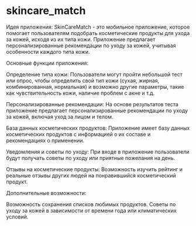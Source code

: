 # skincare_match

Идея приложения: SkinCareMatch - это мобильное приложение, которое помогает пользователям подобрать косметические продукты для ухода за кожей, исходя из их типа кожи. Приложение предлагает персонализированные рекомендации по уходу за кожей, учитывая особенности каждого типа кожи.

Основные функции приложения:

Определение типа кожи: Пользователи могут пройти небольшой тест или опрос, чтобы определить свой тип кожи (сухая, жирная, комбинированная, нормальная) и возможно другие параметры, такие как чувствительность кожи, наличие проблем с акне и т.д.

Персонализированные рекомендации: На основе результатов теста приложение предлагает персонализированные рекомендации по уходу за кожей, включая уход за лицом и телом.

База данных косметических продуктов: Приложение имеет базу данных косметических продуктов с информацией о их составе и рекомендациях о применении.

Уведомления и советы по уходу: При входе в приложение пользователи будут получать советы по уходу или приятные пожелания на день.

Отзывы на косметические продукты: Возможность изучить рейтинг и реальные отзывы других людей на понравившийся косметический продукт.

Дополнительные возможности:

Возможность сохранения списков любимых продуктов.
Советы по уходу за кожей в зависимости от времени года или климатических условий.
